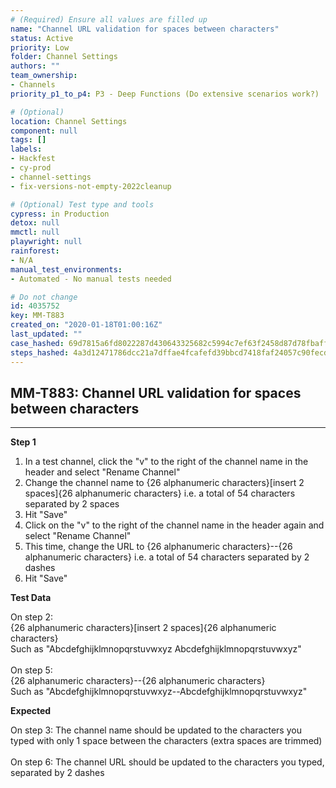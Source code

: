 ```yaml
---
# (Required) Ensure all values are filled up
name: "Channel URL validation for spaces between characters"
status: Active
priority: Low
folder: Channel Settings
authors: ""
team_ownership: 
- Channels
priority_p1_to_p4: P3 - Deep Functions (Do extensive scenarios work?)

# (Optional)
location: Channel Settings
component: null
tags: []
labels: 
- Hackfest
- cy-prod
- channel-settings
- fix-versions-not-empty-2022cleanup

# (Optional) Test type and tools
cypress: in Production
detox: null
mmctl: null
playwright: null
rainforest: 
- N/A
manual_test_environments: 
- Automated - No manual tests needed

# Do not change
id: 4035752
key: MM-T883
created_on: "2020-01-18T01:00:16Z"
last_updated: ""
case_hashed: 69d7815a6fd8022287d430643325682c5994c7ef63f2458d87d78fbaffd7ae09e729ccf4a9ab840774e917333c5fb920
steps_hashed: 4a3d12471786dcc21a7dffae4fcafefd39bbcd7418faf24057c90fecdde3361b66b0ad96cada5721db0b15480ba806c3
---
```


<!-- (Auto-generated) Based on frontmatter's "key" and "name" -->

## MM-T883: Channel URL validation for spaces between characters

---

**Step 1**

1. In a test channel, click the "v" to the right of the channel name in the header and select "Rename Channel"
2. Change the channel name to {26 alphanumeric characters}\[insert 2 spaces]{26 alphanumeric characters} i.e. a total of 54 characters separated by 2 spaces
3. Hit "Save"
4. Click on the "v" to the right of the channel name in the header again and select "Rename Channel"
5. This time, change the URL to {26 alphanumeric characters}--{26 alphanumeric characters} i.e. a total of 54 characters separated by 2 dashes
6. Hit "Save"

**Test Data**

On step 2:\
{26 alphanumeric characters}\[insert 2 spaces]{26 alphanumeric characters}\
Such as "Abcdefghijklmnopqrstuvwxyz Abcdefghijklmnopqrstuvwxyz"\
\
On step 5:\
{26 alphanumeric characters}--{26 alphanumeric characters}\
Such as "Abcdefghijklmnopqrstuvwxyz--Abcdefghijklmnopqrstuvwxyz"

**Expected**

On step 3: The channel name should be updated to the characters you typed with only 1 space between the characters (extra spaces are trimmed)\
\
On step 6: The channel URL should be updated to the characters you typed, separated by 2 dashes
